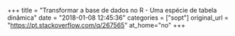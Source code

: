 +++
title = "Transformar a base de dados no R - Uma espécie de tabela dinâmica"
date = "2018-01-08 12:45:36"
categories = ["sopt"]
original_url = "https://pt.stackoverflow.com/q/267565"
at_home="no"
+++

